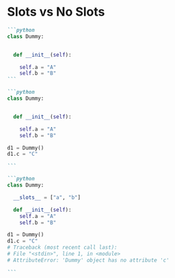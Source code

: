 # Slots vs No Slots 


<div class="flex flex-row justify-start w-4/5 items-center h-full gap-x-10">

  <div 
    v-click="1"
    v-motion
    :initial="{ opacity: 0 }"
    :enter="{ opacity: 1}"
    :duration="500"
    class="w-full">

````md magic-move {at:2, lines: false}
```python
class Dummy:


  def __init__(self):

    self.a = "A"
    self.b = "B"
```

```python
class Dummy:


  def __init__(self):

    self.a = "A"
    self.b = "B"

d1 = Dummy()
d1.c = "C"

```

```python
class Dummy:

  __slots__ = ["a", "b"]

  def __init__(self):
    self.a = "A"
    self.b = "B"

d1 = Dummy()
d1.c = "C"
# Traceback (most recent call last):
# File "<stdin>", line 1, in <module>
# AttributeError: 'Dummy' object has no attribute 'c'

```
````

</div>
</div>
